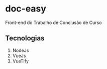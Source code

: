 # doc-easy

Front-end do Trabalho de Conclusão de Curso

## Tecnologias
1. NodeJs
2. VueJs
3. VueTify